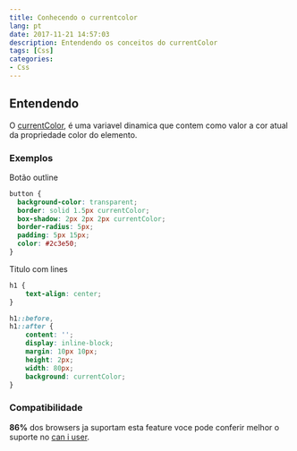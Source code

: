 ```yaml
---
title: Conhecendo o currentcolor
lang: pt
date: 2017-11-21 14:57:03
description: Entendendo os conceitos do currentColor
tags: [Css]
categories: 
- Css
---
```

## Entendendo
O [currentColor](https://www.w3.org/TR/css3-color/#currentcolor), é uma variavel dinamica que contem como valor a cor atual da propriedade color do elemento.

### Exemplos
Botão outline
```css
button {
  background-color: transparent;
  border: solid 1.5px currentColor;
  box-shadow: 2px 2px 2px currentColor;
  border-radius: 5px; 
  padding: 5px 15px;
  color: #2c3e50;
}
```
Titulo com lines 
```css
h1 {
    text-align: center;
}

h1::before,
h1::after {
    content: '';
    display: inline-block;
    margin: 10px 10px;
    height: 2px;
    width: 80px;
    background: currentColor;
}
```

### Compatibilidade 

**86%** dos browsers ja suportam esta feature voce pode conferir melhor o suporte no [can i user](https://caniuse.com/#feat=css-variables).
